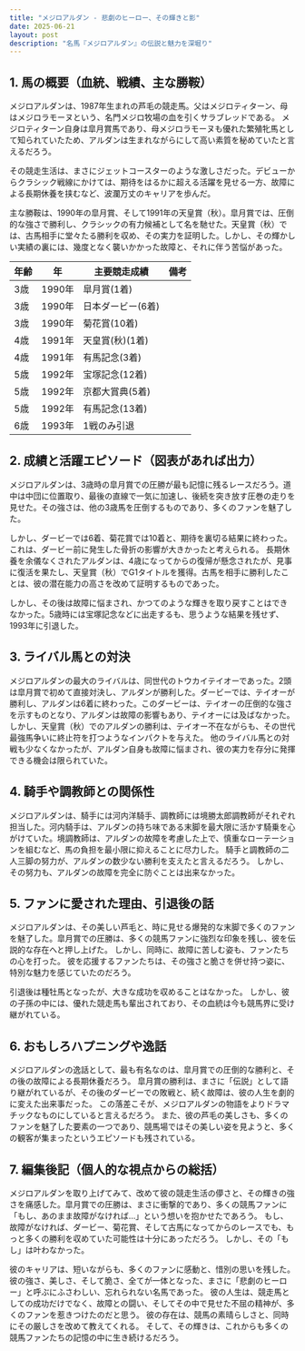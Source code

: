 ```yaml
---
title: "メジロアルダン - 悲劇のヒーロー、その輝きと影"
date: 2025-06-21
layout: post
description: "名馬『メジロアルダン』の伝説と魅力を深堀り"
---
```


## 1. 馬の概要（血統、戦績、主な勝鞍）

メジロアルダンは、1987年生まれの芦毛の競走馬。父はメジロティターン、母はメジロラモーヌという、名門メジロ牧場の血を引くサラブレッドである。  メジロティターン自身は皐月賞馬であり、母メジロラモーヌも優れた繁殖牝馬として知られていたため、アルダンは生まれながらにして高い素質を秘めていたと言えるだろう。

その競走生活は、まさにジェットコースターのような激しさだった。デビューからクラシック戦線にかけては、期待をはるかに超える活躍を見せる一方、故障による長期休養を挟むなど、波瀾万丈のキャリアを歩んだ。

主な勝鞍は、1990年の皐月賞、そして1991年の天皇賞（秋）。皐月賞では、圧倒的な強さで勝利し、クラシックの有力候補として名を馳せた。天皇賞（秋）では、古馬相手に堂々たる勝利を収め、その実力を証明した。しかし、その輝かしい実績の裏には、幾度となく襲いかかった故障と、それに伴う苦悩があった。

| 年齢 | 年 | 主要競走成績 | 備考 |
|---|---|---|---|
| 3歳 | 1990年 | 皐月賞(1着) |  |
| 3歳 | 1990年 | 日本ダービー(6着) |  |
| 3歳 | 1990年 | 菊花賞(10着) |  |
| 4歳 | 1991年 | 天皇賞(秋)(1着) |  |
| 4歳 | 1991年 | 有馬記念(3着) |  |
| 5歳 | 1992年 | 宝塚記念(12着) |  |
| 5歳 | 1992年 | 京都大賞典(5着) |  |
| 5歳 | 1992年 | 有馬記念(13着) |  |
| 6歳 | 1993年 | 1戦のみ引退 |  |


## 2. 成績と活躍エピソード（図表があれば出力）

メジロアルダンは、3歳時の皐月賞での圧勝が最も記憶に残るレースだろう。道中は中団に位置取り、最後の直線で一気に加速し、後続を突き放す圧巻の走りを見せた。その強さは、他の3歳馬を圧倒するものであり、多くのファンを魅了した。

しかし、ダービーでは6着、菊花賞では10着と、期待を裏切る結果に終わった。これは、ダービー前に発生した骨折の影響が大きかったと考えられる。  長期休養を余儀なくされたアルダンは、4歳になってからの復帰が懸念されたが、見事に復活を果たし、天皇賞（秋）でG1タイトルを獲得。古馬を相手に勝利したことは、彼の潜在能力の高さを改めて証明するものであった。

しかし、その後は故障に悩まされ、かつてのような輝きを取り戻すことはできなかった。5歳時には宝塚記念などに出走するも、思うような結果を残せず、1993年に引退した。


## 3. ライバル馬との対決

メジロアルダンの最大のライバルは、同世代のトウカイテイオーであった。2頭は皐月賞で初めて直接対決し、アルダンが勝利した。ダービーでは、テイオーが勝利し、アルダンは6着に終わった。このダービーは、テイオーの圧倒的な強さを示すものとなり、アルダンは故障の影響もあり、テイオーには及ばなかった。しかし、天皇賞（秋）でのアルダンの勝利は、テイオー不在ながらも、その世代最強馬争いに終止符を打つようなインパクトを与えた。  他のライバル馬との対戦も少なくなかったが、アルダン自身も故障に悩まされ、彼の実力を存分に発揮できる機会は限られていた。


## 4. 騎手や調教師との関係性

メジロアルダンは、騎手には河内洋騎手、調教師には境勝太郎調教師がそれぞれ担当した。河内騎手は、アルダンの持ち味である末脚を最大限に活かす騎乗を心がけていた。境調教師は、アルダンの故障を考慮した上で、慎重なローテーションを組むなど、馬の負担を最小限に抑えることに尽力した。  騎手と調教師の二人三脚の努力が、アルダンの数少ない勝利を支えたと言えるだろう。  しかし、その努力も、アルダンの故障を完全に防ぐことは出来なかった。


## 5. ファンに愛された理由、引退後の話

メジロアルダンは、その美しい芦毛と、時に見せる爆発的な末脚で多くのファンを魅了した。皐月賞での圧勝は、多くの競馬ファンに強烈な印象を残し、彼を伝説的な存在へと押し上げた。  しかし、同時に、故障に苦しむ姿も、ファンたちの心を打った。  彼を応援するファンたちは、その強さと脆さを併せ持つ姿に、特別な魅力を感じていたのだろう。

引退後は種牡馬となったが、大きな成功を収めることはなかった。  しかし、彼の子孫の中には、優れた競走馬も輩出されており、その血統は今も競馬界に受け継がれている。


## 6. おもしろハプニングや逸話

メジロアルダンの逸話として、最も有名なのは、皐月賞での圧倒的な勝利と、その後の故障による長期休養だろう。  皐月賞の勝利は、まさに「伝説」として語り継がれているが、その後のダービーでの敗戦と、続く故障は、彼の人生を劇的に変えた出来事だった。  この落差こそが、メジロアルダンの物語をよりドラマチックなものにしていると言えるだろう。  また、彼の芦毛の美しさも、多くのファンを魅了した要素の一つであり、競馬場ではその美しい姿を見ようと、多くの観客が集まったというエピソードも残されている。


## 7. 編集後記（個人的な視点からの総括）

メジロアルダンを取り上げてみて、改めて彼の競走生活の儚さと、その輝きの強さを痛感した。皐月賞での圧勝は、まさに衝撃的であり、多くの競馬ファンに「もし、あのまま故障がなければ…」という想いを抱かせたであろう。  もし、故障がなければ、ダービー、菊花賞、そして古馬になってからのレースでも、もっと多くの勝利を収めていた可能性は十分にあっただろう。  しかし、その「もし」は叶わなかった。

彼のキャリアは、短いながらも、多くのファンに感動と、惜別の思いを残した。  彼の強さ、美しさ、そして脆さ、全てが一体となった、まさに「悲劇のヒーロー」と呼ぶにふさわしい、忘れられない名馬であった。  彼の人生は、競走馬としての成功だけでなく、故障との闘い、そしてその中で見せた不屈の精神が、多くのファンを惹きつけたのだと思う。  彼の存在は、競馬の素晴らしさと、同時にその厳しさを改めて教えてくれる。  そして、その輝きは、これからも多くの競馬ファンたちの記憶の中に生き続けるだろう。
